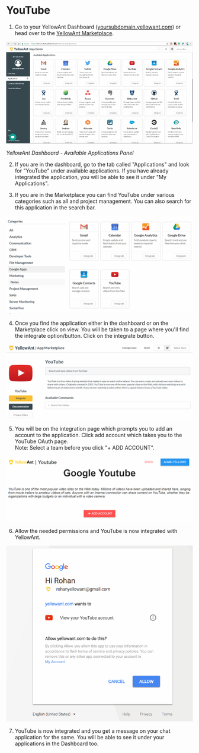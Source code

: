 # YouTube

1. Go to your YellowAnt Dashboard \([yoursubdomain.yellowant.com](https://github.com/yellowanthq/yellowant-help-center/tree/bdad19066023aa6a8b667a1d6f05b72945b49759/yoursubdomain.yellowant.com)\) or head over to the [YellowAnt Marketplace](https://www.yellowant.com/marketplace). 

![](../../.gitbook/assets/image%20%2865%29.png)

_YellowAnt Dashboard - Available Applications Panel_

2. If you are in the dashboard, go to the tab called "Applications" and look for "YouTube" under available applications. If you have already integrated the application, you will be able to see it under "My Applications".

3. If you are in the Marketplace you can find YouTube under various categories such as all and project management. You can also search for this application in the search bar.  


![](../../.gitbook/assets/image%20%2869%29.png)

4. Once you find the application either in the dashboard or on the Marketplace click on view. You will be taken to a page where you'll find the integrate option/button. Click on the integrate button.  


![](../../.gitbook/assets/image%20%2898%29.png)

5. You will be on the integration page which prompts you to add an account to the application. Click add account which takes you to the YouTube OAuth page.  
Note: Select a team before you click "+ ADD ACCOUNT".  


![](../../.gitbook/assets/image%20%28286%29.png)

6. Allow the needed permissions and YouTube is now integrated with YellowAnt.  


![](../../.gitbook/assets/image%20%28225%29.png)

7. YouTube is now integrated and you get a message on your chat application for the same. You will be able to see it under your applications in the Dashboard too.

